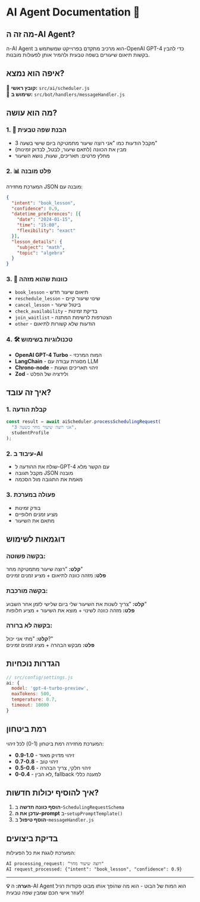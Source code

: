 # AI Agent Documentation 🤖

## מה זה ה-AI Agent?

ה-AI Agent הוא מרכיב מתקדם בפרוייקט שמשתמש ב-OpenAI GPT-4 כדי להבין בקשות תיאום שיעורים בשפה טבעית ולהמיר אותן לפעולות מובנות.

## איפה הוא נמצא?

📁 **קובץ ראשי:** `src/ai/scheduler.js`  
📁 **שימוש ב:** `src/bot/handlers/messageHandler.js`

## מה הוא עושה?

### 1. 🧠 הבנת שפה טבעית
- מקבל הודעות כמו "אני רוצה שיעור מתמטיקה ביום שישי בשעה 3"
- מבין את הכוונה (לתאם שיעור, לבטל, לבדוק זמינות)
- מחלץ פרטים: תאריכים, שעות, נושא השיעור

### 2. 📊 פלט מובנה
המערכת מחזירה JSON מובנה עם:
```json
{
  "intent": "book_lesson",
  "confidence": 0.9,
  "datetime_preferences": [{
    "date": "2024-01-15",
    "time": "15:00",
    "flexibility": "exact"
  }],
  "lesson_details": {
    "subject": "math",
    "topic": "algebra"
  }
}
```

### 3. 🎯 כוונות שהוא מזהה
- `book_lesson` - תיאום שיעור חדש
- `reschedule_lesson` - שינוי שיעור קיים
- `cancel_lesson` - ביטול שיעור
- `check_availability` - בדיקת זמינות
- `join_waitlist` - הצטרפות לרשימת המתנה
- `other` - הודעות שלא קשורות לתיאום

### 4. 🛠️ טכנולוגיות בשימוש
- **OpenAI GPT-4 Turbo** - המוח המרכזי
- **LangChain** - מסגרת עבודה עם LLM
- **Chrono-node** - זיהוי תאריכים ושעות
- **Zod** - ולידציה של הפלט

## איך זה עובד?

### 1. קבלת הודעה
```javascript
const result = await aiScheduler.processSchedulingRequest(
  "אני רוצה שיעור מחר בשעה 3",
  studentProfile
);
```

### 2. עיבוד ב-AI
- שולח את ההודעה ל-GPT-4 עם הקשר מלא
- מקבל תגובה JSON מובנה
- מאמת את התגובה מול הסכמה

### 3. פעולה במערכת
- בודק זמינות
- מציע זמנים חלופיים
- מתאם את השיעור

## דוגמאות לשימוש

### בקשה פשוטה:
**קלט:** "רוצה שיעור מתמטיקה מחר"  
**פלט:** מזהה כוונה לתיאום + מציע זמנים זמינים

### בקשה מורכבת:
**קלט:** "צריך לשנות את השיעור שלי ביום שלישי לזמן אחר השבוע"  
**פלט:** מזהה כוונה לשינוי + מוצא את השיעור + מציע חלופות

### בקשה לא ברורה:
**קלט:** "מתי אני יכול?"  
**פלט:** מבקש הבהרה + מציג זמנים זמינים

## הגדרות נוכחיות

```javascript
// src/config/settings.js
ai: {
  model: 'gpt-4-turbo-preview',
  maxTokens: 500,
  temperature: 0.7,
  timeout: 10000
}
```

## רמת ביטחון

המערכת מחזירה רמת ביטחון (0-1) לכל זיהוי:
- **0.9-1.0** - זיהוי מדויק מאוד
- **0.7-0.8** - זיהוי טוב
- **0.5-0.6** - זיהוי חלקי, צריך הבהרה
- **0-0.4** - לא הבין, fallback למענה כללי

## איך להוסיף יכולות חדשות?

1. **הוסף כוונה חדשה** ב-`SchedulingRequestSchema`
2. **עדכן את ה-prompt** ב-`setupPromptTemplate()`
3. **הוסף טיפול** ב-`messageHandler.js`

## בדיקת ביצועים

המערכת לוגגת את כל הפעילות:
```
AI processing_request: "רוצה שיעור מחר"
AI request_processed: {"intent": "book_lesson", "confidence": 0.9}
```

---

**💡 הערה:** ה-AI Agent הוא המוח של הבוט - הוא מה שהופך אותו מבוט פקודות רגיל לעוזר אישי חכם שמבין שפה טבעית! 
